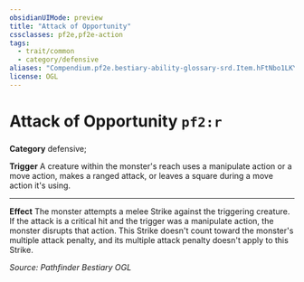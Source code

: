 ```yaml
---
obsidianUIMode: preview
title: "Attack of Opportunity"
cssclasses: pf2e,pf2e-action
tags:
  - trait/common
  - category/defensive
aliases: "Compendium.pf2e.bestiary-ability-glossary-srd.Item.hFtNbo1LKYCoDy2O"
license: OGL
---
```

# Attack of Opportunity `pf2:r`

### 

**Category** defensive; 




**Trigger** A creature within the monster's reach uses a manipulate action or a move action, makes a ranged attack, or leaves a square during a move action it's using.

* * *

**Effect** The monster attempts a melee Strike against the triggering creature. If the attack is a critical hit and the trigger was a manipulate action, the monster disrupts that action. This Strike doesn't count toward the monster's multiple attack penalty, and its multiple attack penalty doesn't apply to this Strike.

*Source: Pathfinder Bestiary*
*OGL*